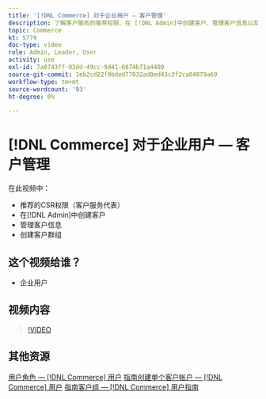 ```yaml
---
title: '[!DNL Commerce] 对于企业用户 — 客户管理'
description: 了解客户服务的推荐权限、在 [!DNL Admin]中创建客户、管理客户信息以及创建客户群组。
topic: Commerce
kt: 5779
doc-type: video
role: Admin, Leader, User
activity: use
exl-id: 7a0743ff-03dd-49cc-9d41-6674b71a4480
source-git-commit: 1eb2cd22f9bded77032ad0ed43c3f2ca84879a69
workflow-type: tm+mt
source-wordcount: '93'
ht-degree: 0%

---
```


# [!DNL Commerce] 对于企业用户 — 客户管理

在此视频中：

- 推荐的CSR权限（客户服务代表）
- 在[!DNL Admin]中创建客户
- 管理客户信息
- 创建客户群组

## 这个视频给谁？

- 企业用户

## 视频内容

>[!VIDEO](https://video.tv.adobe.com/v/36189?quality=12&learn=on)

## 其他资源

[用户角色 —  [!DNL Commerce] 用户](https://docs.magento.com/user-guide/system/permissions-user-roles.html)
[指南创建单个客户帐户 —  [!DNL Commerce] 用户](https://docs.magento.com/user-guide/customers/account-create.html)
[指南客户组 —  [!DNL Commerce] 用户指南](https://docs.magento.com/user-guide/customers/customer-groups.html)
